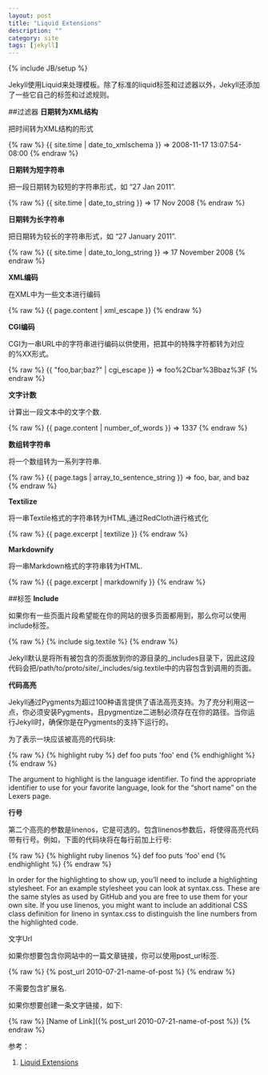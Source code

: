 ```yaml
---
layout: post
title: "Liquid Extensions"
description: ""
category: site
tags: [jekyll]
---
```

{% include JB/setup %}



Jekyll使用Liquid来处理模板。除了标准的liquid标签和过滤器以外，Jekyll还添加了一些它自己的标签和过滤规则。 

##过滤器
**日期转为XML结构**

把时间转为XML结构的形式

{% raw %}
	{{ site.time | date_to_xmlschema }} => 2008-11-17 13:07:54-08:00
{% endraw %}

**日期转为短字符串**

把一段日期转为较短的字符串形式，如  “27 Jan 2011”.

{% raw %}
	{{ site.time | date_to_string }} => 17 Nov 2008
{% endraw %}

**日期转为长字符串**

把日期转为较长的字符串形式，如  “27 January 2011”.

{% raw %}
	{{ site.time | date_to_long_string }} => 17 November 2008
{% endraw %}

**XML编码**

在XML中为一些文本进行编码

{% raw %}
	{{ page.content | xml_escape }}
{% endraw %}

**CGI编码**

CGI为一串URL中的字符串进行编码以供使用，把其中的特殊字符都转为对应的%XX形式。

{% raw %}
	{{ "foo,bar;baz?" | cgi_escape }} => foo%2Cbar%3Bbaz%3F
{% endraw %}

**文字计数**

计算出一段文本中的文字个数.

{% raw %}
	{{ page.content | number_of_words }} => 1337
{% endraw %}

**数组转字符串**

将一个数组转为一系列字符串.

{% raw %}
	{{ page.tags | array_to_sentence_string }} => foo, bar, and baz
{% endraw %}

**Textilize**

将一串Textile格式的字符串转为HTML,通过RedCloth进行格式化

{% raw %}
	{{ page.excerpt | textilize }}
{% endraw %}

**Markdownify**

将一串Markdown格式的字符串转为HTML.

{% raw %}
	{{ page.excerpt | markdownify }} 
{% endraw %}

##标签
**Include**

如果你有一些页面片段希望能在你的网站的很多页面都用到，那么你可以使用include标签。

{% raw %}
	{% include sig.textile %}
{% endraw %}
	
Jekyll默认是将所有被包含的页面放到你的源目录的_includes目录下，因此这段代码会把/path/to/proto/site/_includes/sig.textile中的内容包含到调用的页面。 

**代码高亮**

Jekyll通过Pygments为超过100种语言提供了语法高亮支持。为了充分利用这一点，你必须安装Pygments，且pygmentize二进制必须存在在你的路径。当你运行Jekyll时，确保你是在Pygments的支持下运行的。

为了表示一块应该被高亮的代码块:

{% raw %}
	{% highlight ruby %}
		def foo
		  puts 'foo'
		end
	{% endhighlight %}
{% endraw %}
	
The argument to highlight is the language identifier. To find the appropriate identifier to use for your favorite language, look for the “short name” on the Lexers page.

**行号**

第二个高亮的参数是linenos，它是可选的。包含linenos参数后，将使得高亮代码带有行号。例如，下面的代码块将在每行前加上行号:

{% raw %}
	{% highlight ruby linenos %}
		def foo
		  puts 'foo'
		end
	{% endhighlight %}
{% endraw %}
	
In order for the highlighting to show up, you’ll need to include a highlighting stylesheet. For an example stylesheet you can look at syntax.css. These are the same styles as used by GitHub and you are free to use them for your own site. If you use linenos, you might want to include an additional CSS class definition for lineno in syntax.css to distinguish the line numbers from the highlighted code.

文字Url

如果你想要包含你网站中的一篇文章链接，你可以使用post_url标签.

{% raw %}
	{% post_url 2010-07-21-name-of-post %}
{% endraw %}
	
不需要包含扩展名.

如果你想要创建一条文字链接，如下:

{% raw %}
	[Name of Link]({% post_url 2010-07-21-name-of-post %})
{% endraw %}

参考：
1. [Liquid Extensions](https://github.com/mojombo/jekyll/wiki/Liquid-Extensions)


































